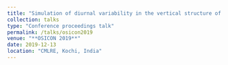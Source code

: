 ```yaml
---
title: "Simulation of diurnal variability in the vertical structure of temperature using a 1-D coupled model"
collection: talks
type: "Conference proceedings talk"
permalink: /talks/osicon2019
venue: "**OSICON 2019**"
date: 2019-12-13
location: "CMLRE, Kochi, India"
---
```


